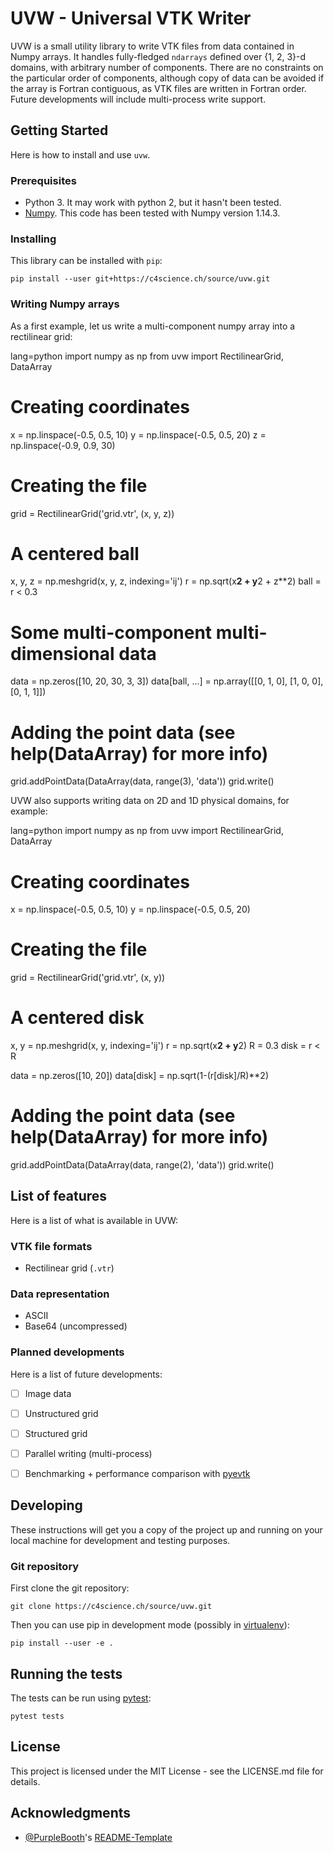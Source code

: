UVW - Universal VTK Writer
==========================

UVW is a small utility library to write VTK files from data contained in Numpy arrays. It handles fully-fledged `ndarrays` defined over {1, 2, 3}-d domains, with arbitrary number of components. There are no constraints on the particular order of components, although copy of data can be avoided if the array is Fortran contiguous, as VTK files are written in Fortran order. Future developments will include multi-process write support.

## Getting Started

Here is how to install and use `uvw`.

### Prerequisites

* Python 3. It may work with python 2, but it hasn't been tested.
* [Numpy](http://www.numpy.org/). This code has been tested with Numpy version 1.14.3.

### Installing

This library can be installed with `pip`:

```
pip install --user git+https://c4science.ch/source/uvw.git
```

### Writing Numpy arrays

As a first example, let us write a multi-component numpy array into a rectilinear grid:

  lang=python
  import numpy as np
  from uvw import RectilinearGrid, DataArray
  
  # Creating coordinates
  x = np.linspace(-0.5, 0.5, 10)
  y = np.linspace(-0.5, 0.5, 20)
  z = np.linspace(-0.9, 0.9, 30)
  
  # Creating the file
  grid = RectilinearGrid('grid.vtr', (x, y, z))
  
  # A centered ball
  x, y, z = np.meshgrid(x, y, z, indexing='ij')
  r = np.sqrt(x**2 + y**2 + z**2)
  ball = r < 0.3
  
  # Some multi-component multi-dimensional data
  data = np.zeros([10, 20, 30, 3, 3])
  data[ball, ...] = np.array([[0, 1, 0],
                              [1, 0, 0],
                              [0, 1, 1]])
  
  
  # Adding the point data (see help(DataArray) for more info)
  grid.addPointData(DataArray(data, range(3), 'data'))
  grid.write()

UVW also supports writing data on 2D and 1D physical domains, for example:

  lang=python
  import numpy as np
  from uvw import RectilinearGrid, DataArray
  
  # Creating coordinates
  x = np.linspace(-0.5, 0.5, 10)
  y = np.linspace(-0.5, 0.5, 20)
  
  # Creating the file
  grid = RectilinearGrid('grid.vtr', (x, y))
  
  # A centered disk
  x, y = np.meshgrid(x, y, indexing='ij')
  r = np.sqrt(x**2 + y**2)
  R = 0.3
  disk = r < R
  
  data = np.zeros([10, 20])
  data[disk] = np.sqrt(1-(r[disk]/R)**2)
  
  # Adding the point data (see help(DataArray) for more info)
  grid.addPointData(DataArray(data, range(2), 'data'))
  grid.write()


## List of features

Here is a list of what is available in UVW:

### VTK file formats

- Rectilinear grid (`.vtr`)

### Data representation

- ASCII
- Base64 (uncompressed)

### Planned developments

Here is a list of future developments:

- [ ] Image data
- [ ] Unstructured grid
- [ ] Structured grid
- [ ] Parallel writing (multi-process)
- [ ] Benchmarking + performance comparison with [pyevtk](https://bitbucket.org/pauloh/pyevtk)


## Developing

These instructions will get you a copy of the project up and running on your local machine for development and testing purposes.

### Git repository

First clone the git repository:

```
git clone https://c4science.ch/source/uvw.git
```

Then you can use pip in development mode (possibly in [virtualenv](https://virtualenv.pypa.io/en/stable/)):

```
pip install --user -e .
```

## Running the tests

The tests can be run using [pytest](https://docs.pytest.org/en/latest/):

```
pytest tests
```

## License

This project is licensed under the MIT License - see the LICENSE.md file for details.

## Acknowledgments

* [@PurpleBooth](https://github.com/PurpleBooth)'s [README-Template](https://gist.github.com/PurpleBooth/109311bb0361f32d87a2)
